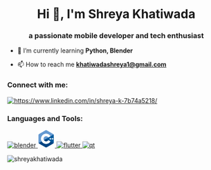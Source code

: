 <!-- ### Hello, I'm Shreya Khatiwada💅🏼
a passionate developer and tech enthusiast working on mobile application 

<!--
**shreyakhatiwada/shreyakhatiwada** is a ✨ _special_ ✨ repository because its `README.md` (this file) appears on your GitHub profile.

Here are some ideas to get you started:
-->
<!--
🌱I'm currently learing python and blender  
🌷 I often experiment with new programming languages, frameworks, and libraries. You'll find code samples and small projects that showcase my explorations and experiments. 🌷
I'm eager to continue expanding my knowledge and skills in the ever-evolving world of technology.📝 --->
<h1 align="center">Hi 👋, I'm Shreya Khatiwada</h1>
<h3 align="center">a passionate mobile developer and tech enthusiast</h3>

- 🌱 I’m currently learning **Python, Blender**

- 📫 How to reach me **khatiwadashreya1@gmail.com**

<h3 align="left">Connect with me:</h3>
<p align="left">
<a href="https://linkedin.com/in/https://www.linkedin.com/in/shreya-k-7b74a5218/" target="blank"><img align="center" src="https://raw.githubusercontent.com/rahuldkjain/github-profile-readme-generator/master/src/images/icons/Social/linked-in-alt.svg" alt="https://www.linkedin.com/in/shreya-k-7b74a5218/" height="30" width="40" /></a>
</p>

<h3 align="left">Languages and Tools:</h3>
<p align="left"> <a href="https://www.blender.org/" target="_blank" rel="noreferrer"> <img src="https://download.blender.org/branding/community/blender_community_badge_white.svg" alt="blender" width="40" height="40"/> </a> <a href="https://www.w3schools.com/cpp/" target="_blank" rel="noreferrer"> <img src="https://raw.githubusercontent.com/devicons/devicon/master/icons/cplusplus/cplusplus-original.svg" alt="cplusplus" width="40" height="40"/> </a> <a href="https://flutter.dev" target="_blank" rel="noreferrer"> <img src="https://www.vectorlogo.zone/logos/flutterio/flutterio-icon.svg" alt="flutter" width="40" height="40"/> </a> <a href="https://www.qt.io/" target="_blank" rel="noreferrer"> <img src="https://upload.wikimedia.org/wikipedia/commons/0/0b/Qt_logo_2016.svg" alt="qt" width="40" height="40"/> </a> </p>

<p><img align="center" src="https://github-readme-streak-stats.herokuapp.com/?user=shreyakhatiwada&" alt="shreyakhatiwada" /></p>

